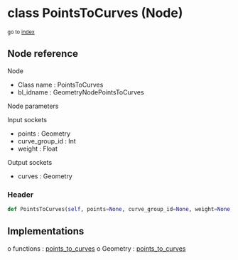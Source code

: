 # class PointsToCurves (Node)

<sub>go to [index](/docs/index.md)</sub>

## Node reference

Node
 - Class name : PointsToCurves
 - bl_idname : GeometryNodePointsToCurves

Node parameters

Input sockets
 - points : Geometry
 - curve_group_id : Int
 - weight : Float

Output sockets
 - curves : Geometry

### Header

``` python
def PointsToCurves(self, points=None, curve_group_id=None, weight=None, node_label=None, node_color=None):
```

## Implementations

o functions : [points_to_curves](/docs/GeoNodes_classes/GLOBAL.md#points_to_curves)
o Geometry : [points_to_curves](/docs/GeoNodes_classes/Geometry.md#points_to_curves)

